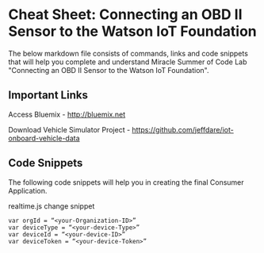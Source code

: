 # Cheat Sheet: Connecting an OBD II Sensor to the Watson IoT Foundation

The below markdown file consists of commands, links and code snippets that will help you complete and understand Miracle Summer of Code Lab "Connecting an OBD II Sensor to the Watson IoT Foundation".

## Important Links

Access Bluemix - http://bluemix.net

Download Vehicle Simulator Project - https://github.com/jeffdare/iot-onboard-vehicle-data

## Code Snippets

The following code snippets will help you in creating the final Consumer Application.

realtime.js change snippet
```
var orgId = “<your-Organization-ID>”
var deviceType = “<your-device-Type>”
var deviceId = “<your-device-ID>”
var deviceToken = “<your-device-Token>”
```
